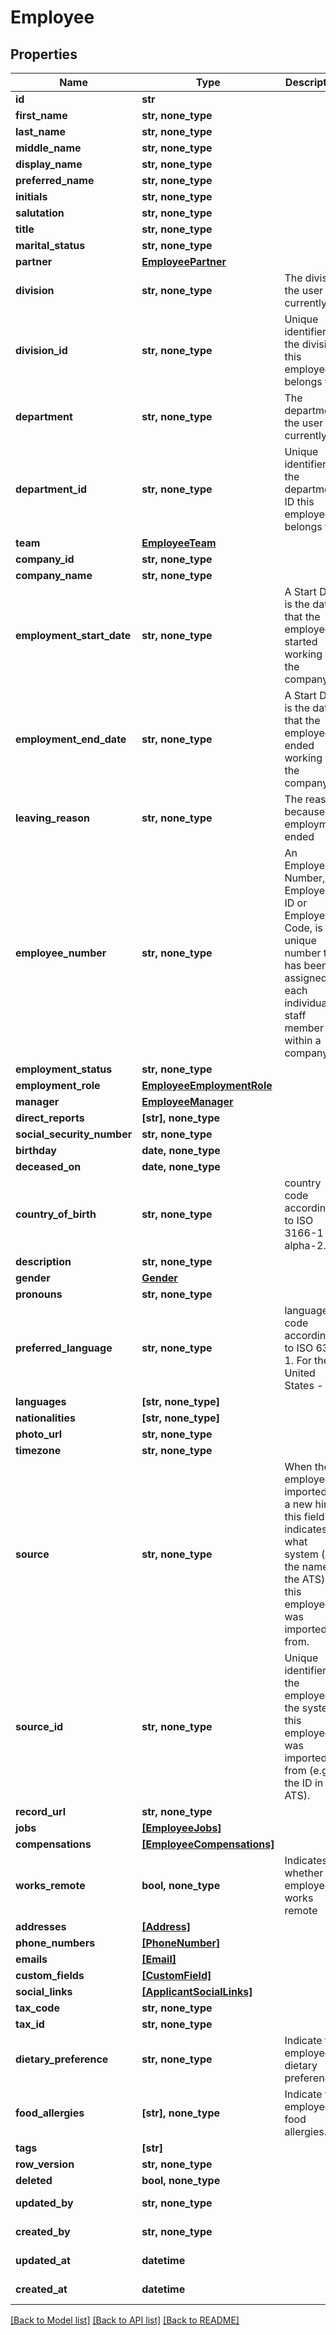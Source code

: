 # Employee


## Properties
Name | Type | Description | Notes
------------ | ------------- | ------------- | -------------
**id** | **str** |  | [readonly] 
**first_name** | **str, none_type** |  | [optional] 
**last_name** | **str, none_type** |  | [optional] 
**middle_name** | **str, none_type** |  | [optional] 
**display_name** | **str, none_type** |  | [optional] 
**preferred_name** | **str, none_type** |  | [optional] 
**initials** | **str, none_type** |  | [optional] 
**salutation** | **str, none_type** |  | [optional] 
**title** | **str, none_type** |  | [optional] 
**marital_status** | **str, none_type** |  | [optional] 
**partner** | [**EmployeePartner**](EmployeePartner.md) |  | [optional] 
**division** | **str, none_type** | The division the user is currently in. | [optional] 
**division_id** | **str, none_type** | Unique identifier of the division this employee belongs to. | [optional] 
**department** | **str, none_type** | The department the user is currently in. | [optional] 
**department_id** | **str, none_type** | Unique identifier of the department ID this employee belongs to. | [optional] 
**team** | [**EmployeeTeam**](EmployeeTeam.md) |  | [optional] 
**company_id** | **str, none_type** |  | [optional] 
**company_name** | **str, none_type** |  | [optional] 
**employment_start_date** | **str, none_type** | A Start Date is the date that the employee started working at the company | [optional] 
**employment_end_date** | **str, none_type** | A Start Date is the date that the employee ended working at the company | [optional] 
**leaving_reason** | **str, none_type** | The reason because the employment ended | [optional] 
**employee_number** | **str, none_type** | An Employee Number, Employee ID or Employee Code, is a unique number that has been assigned to each individual staff member within a company. | [optional] 
**employment_status** | **str, none_type** |  | [optional] 
**employment_role** | [**EmployeeEmploymentRole**](EmployeeEmploymentRole.md) |  | [optional] 
**manager** | [**EmployeeManager**](EmployeeManager.md) |  | [optional] 
**direct_reports** | **[str], none_type** |  | [optional] 
**social_security_number** | **str, none_type** |  | [optional] 
**birthday** | **date, none_type** |  | [optional] 
**deceased_on** | **date, none_type** |  | [optional] 
**country_of_birth** | **str, none_type** | country code according to ISO 3166-1 alpha-2. | [optional] 
**description** | **str, none_type** |  | [optional] 
**gender** | [**Gender**](Gender.md) |  | [optional] 
**pronouns** | **str, none_type** |  | [optional] 
**preferred_language** | **str, none_type** | language code according to ISO 639-1. For the United States - EN | [optional] 
**languages** | **[str, none_type]** |  | [optional] 
**nationalities** | **[str, none_type]** |  | [optional] 
**photo_url** | **str, none_type** |  | [optional] 
**timezone** | **str, none_type** |  | [optional] 
**source** | **str, none_type** | When the employee is imported as a new hire, this field indicates what system (e.g. the name of the ATS) this employee was imported from. | [optional] 
**source_id** | **str, none_type** | Unique identifier of the employee in the system this employee was imported from (e.g. the ID in the ATS). | [optional] 
**record_url** | **str, none_type** |  | [optional] 
**jobs** | [**[EmployeeJobs]**](EmployeeJobs.md) |  | [optional] 
**compensations** | [**[EmployeeCompensations]**](EmployeeCompensations.md) |  | [optional] 
**works_remote** | **bool, none_type** | Indicates whether the employee works remote | [optional] 
**addresses** | [**[Address]**](Address.md) |  | [optional] 
**phone_numbers** | [**[PhoneNumber]**](PhoneNumber.md) |  | [optional] 
**emails** | [**[Email]**](Email.md) |  | [optional] 
**custom_fields** | [**[CustomField]**](CustomField.md) |  | [optional] 
**social_links** | [**[ApplicantSocialLinks]**](ApplicantSocialLinks.md) |  | [optional] 
**tax_code** | **str, none_type** |  | [optional] 
**tax_id** | **str, none_type** |  | [optional] 
**dietary_preference** | **str, none_type** | Indicate the employee&#39;s dietary preference. | [optional] 
**food_allergies** | **[str], none_type** | Indicate the employee&#39;s food allergies. | [optional] 
**tags** | **[str]** |  | [optional] 
**row_version** | **str, none_type** |  | [optional] 
**deleted** | **bool, none_type** |  | [optional] 
**updated_by** | **str, none_type** |  | [optional] [readonly] 
**created_by** | **str, none_type** |  | [optional] [readonly] 
**updated_at** | **datetime** |  | [optional] [readonly] 
**created_at** | **datetime** |  | [optional] [readonly] 

[[Back to Model list]](../../README.md#documentation-for-models) [[Back to API list]](../../README.md#documentation-for-api-endpoints) [[Back to README]](../../README.md)


